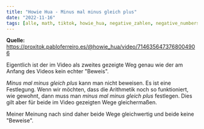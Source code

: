 ```yaml
---
title: "Howie Hua - Minus mal minus gleich plus"
date: "2022-11-16"
tags: [alle, math, tiktok, howie_hua, negative_zahlen, negative_numbers, multiplication, multiplikation, ganze_zahlen]
---
```


**Quelle:** https://proxitok.pabloferreiro.es/@howie_hua/video/7146356473768004906

Eigentlich ist der im Video als zweites gezeigte Weg genau wie der am Anfang des Videos kein echter "Beweis".

*Minus mal minus gleich plus* kann man nicht beweisen. Es ist eine Festlegung. 
Wenn wir möchten, dass die Arithmetik noch so funktioniert, wie gewohnt, dann muss man *minus mal minus gleich plus* festlegen.
Dies gilt aber für beide im Video gezeigten Wege gleichermaßen.

Meiner Meinung nach sind daher beide Wege gleichwertig und beide keine "Beweise".